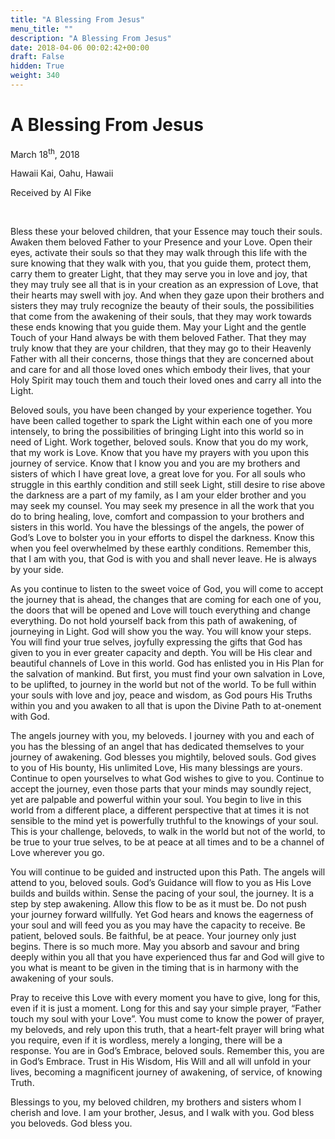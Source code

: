 ```yaml
---
title: "A Blessing From Jesus"
menu_title: ""
description: "A Blessing From Jesus"
date: 2018-04-06 00:02:42+00:00
draft: False
hidden: True
weight: 340
---
```

# A Blessing From Jesus

March 18<sup>th</sup>, 2018

Hawaii Kai, Oahu, Hawaii

Received by Al Fike

 

Bless these your beloved children, that your Essence may touch their souls. Awaken them beloved Father to your Presence and your Love. Open their eyes, activate their souls so that they may walk through this life with the sure knowing that they walk with you, that you guide them, protect them, carry them to greater Light, that they may serve you in love and joy, that they may truly see all that is in your creation as an expression of Love, that their hearts may swell with joy. And when they gaze upon their brothers and sisters they may truly recognize the beauty of their souls, the possibilities that come from the awakening of their souls, that they may work towards these ends knowing that you guide them. May your Light and the gentle Touch of your Hand always be with them beloved Father. That they may truly know that they are your children, that they may go to their Heavenly Father with all their concerns, those things that they are concerned about and care for and all those loved ones which embody their lives, that your Holy Spirit may touch them and touch their loved ones and carry all into the Light. 

Beloved souls, you have been changed by your experience together. You have been called together to spark the Light within each one of you more intensely, to bring the possibilities of bringing Light into this world so in need of Light. Work together, beloved souls. Know that you do my work, that my work is Love. Know that you have my prayers with you upon this journey of service. Know that I know you and you are my brothers and sisters of which I have great love, a great love for you. For all souls who struggle in this earthly condition and still seek Light, still desire to rise above the darkness are a part of my family, as I am your elder brother and you may seek my counsel. You may seek my presence in all the work that you do to bring healing, love, comfort and compassion to your brothers and sisters in this world. You have the blessings of the angels, the power of God’s Love to bolster you in your efforts to dispel the darkness. Know this when you feel overwhelmed by these earthly conditions. Remember this, that I am with you, that God is with you and shall never leave. He is always by your side. 

As you continue to listen to the sweet voice of God, you will come to accept the journey that is ahead, the changes that are coming for each one of you, the doors that will be opened and Love will touch everything and change everything. Do not hold yourself back from this path of awakening, of journeying in Light. God will show you the way. You will know your steps. You will find your true selves, joyfully expressing the gifts that God has given to you in ever greater capacity and depth. You will be His clear and beautiful channels of Love in this world. God has enlisted you in His Plan for the salvation of mankind. But first, you must find your own salvation in Love, to be uplifted, to journey in the world but not of the world. To be full within your souls with love and joy, peace and wisdom, as God pours His Truths within you and you awaken to all that is upon the Divine Path to at-onement with God. 

The angels journey with you, my beloveds. I journey with you and each of you has the blessing of an angel that has dedicated themselves to your journey of awakening. God blesses you mightily, beloved souls. God gives to you of His bounty, His unlimited Love, His many blessings are yours. Continue to open yourselves to what God wishes to give to you. Continue to accept the journey, even those parts that your minds may soundly reject, yet are palpable and powerful within your soul. You begin to live in this world from a different place, a different perspective that at times it is not sensible to the mind yet is powerfully truthful to the knowings of your soul. This is your challenge, beloveds, to walk in the world but not of the world, to be true to your true selves, to be at peace at all times and to be a channel of Love wherever you go.

You will continue to be guided and instructed upon this Path. The angels will attend to you, beloved souls. God’s Guidance will flow to you as His Love builds and builds within. Sense the pacing of your soul, the journey. It is a step by step awakening. Allow this flow to be as it must be. Do not push your journey forward willfully. Yet God hears and knows the eagerness of your soul and will feed you as you may have the capacity to receive. Be patient, beloved souls. Be faithful, be at peace. Your journey only just begins. There is so much more. May you absorb and savour and bring deeply within you all that you have experienced thus far and God will give to you what is meant to be given in the timing that is in harmony with the awakening of your souls.

Pray to receive this Love with every moment you have to give, long for this, even if it is just a moment. Long for this and say your simple prayer, “Father touch my soul with your Love”. You must come to know the power of prayer, my beloveds, and rely upon this truth, that a heart-felt prayer will bring what you require, even if it is wordless, merely a longing, there will be a response. You are in God’s Embrace, beloved souls. Remember this, you are in God’s Embrace. Trust in His Wisdom, His Will and all will unfold in your lives, becoming a magnificent journey of awakening, of service, of knowing Truth. 

Blessings to you, my beloved children, my brothers and sisters whom I cherish and love. I am your brother, Jesus, and I walk with you. God bless you beloveds. God bless you.
